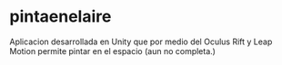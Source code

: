 # pintaenelaire
Aplicacion desarrollada en Unity que por medio del Oculus Rift y Leap Motion permite pintar en el espacio (aun no completa.)
